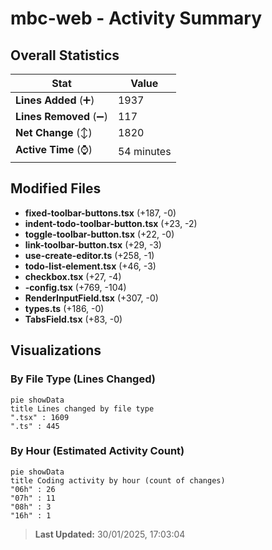 # mbc-web - Activity Summary 

## Overall Statistics

| Stat                   | Value                                                             |
| ---------------------- | ----------------------------------------------------------------- |
| **Lines Added** (➕)   | 1937                                          |
| **Lines Removed** (➖) | 117                                        |
| **Net Change** (↕)    | 1820                |
| **Active Time** (⌚)   | 54 minutes |


## Modified Files
- **fixed-toolbar-buttons.tsx** (+187, -0)
- **indent-todo-toolbar-button.tsx** (+23, -2)
- **toggle-toolbar-button.tsx** (+22, -0)
- **link-toolbar-button.tsx** (+29, -3)
- **use-create-editor.ts** (+258, -1)
- **todo-list-element.tsx** (+46, -3)
- **checkbox.tsx** (+27, -4)
- **-config.tsx** (+769, -104)
- **RenderInputField.tsx** (+307, -0)
- **types.ts** (+186, -0)
- **TabsField.tsx** (+83, -0)

## Visualizations

### By File Type (Lines Changed)

```mermaid
pie showData
title Lines changed by file type
".tsx" : 1609
".ts" : 445
```

### By Hour (Estimated Activity Count)

```mermaid
pie showData
title Coding activity by hour (count of changes)
"06h" : 26
"07h" : 11
"08h" : 3
"16h" : 1
```


> **Last Updated:** 30/01/2025, 17:03:04